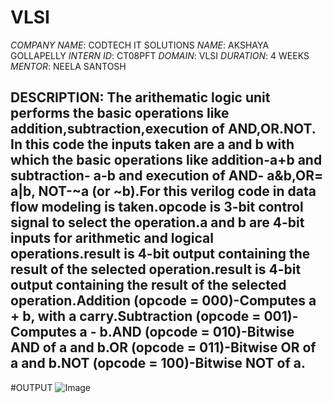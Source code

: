 # VLSI
*COMPANY NAME*: CODTECH IT SOLUTIONS
*NAME*: AKSHAYA GOLLAPELLY
*INTERN ID*: CT08PFT
*DOMAIN*: VLSI
*DURATION*: 4 WEEKS
*MENTOR*: NEELA SANTOSH
## DESCRIPTION: The  arithematic logic unit performs the basic operations like addition,subtraction,execution of AND,OR.NOT. In this code the inputs taken are a and b with which the basic operations like addition-a+b and subtraction- a-b and execution of AND- a&b,OR= a|b, NOT-~a (or ~b).For this verilog code in data flow modeling is taken.opcode is 3-bit control signal to select the operation.a and b are 4-bit inputs for arithmetic and logical operations.result is 4-bit output containing the result of the selected operation.result is 4-bit output containing the result of the selected operation.Addition (opcode = 000)-Computes a + b, with a carry.Subtraction (opcode = 001)-Computes a - b.AND (opcode = 010)-Bitwise AND of a and b.OR (opcode = 011)-Bitwise OR of a and b.NOT (opcode = 100)-Bitwise NOT of a.
#OUTPUT
![Image](https://github.com/user-attachments/assets/a4df61cd-5109-4bf3-a7bb-4b98cf5e11a7)

